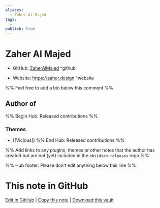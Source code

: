 ```yaml
---
aliases:
  - Zaher Al Majed
tags:
  -
publish: true
---
```


# Zaher Al Majed

- GitHub: [ZaherAlMajed](https://github.com/ZaherAlMajed/) ^github
<!-- - Discord: `@` ^discord-->
- Website: <https://zaher.design> ^website
<!-- - [[Publish sites|Publish site]]: <https://> ^publish-->

%% Feel free to add a bio below this comment %%

## Author of

%% Begin Hub: Released contributions %%

### Themes

- [[Vicious]]
  %% End Hub: Released contributions %%

%% Add links to any plugins, themes or other notes that the author has created but are not (yet) included in the `obsidian-releases` repo %%

<!--
### Unlisted plugins
-->

<!--
### Others
-->

<!--
## Sponsor this author
-->

<!-- - [[GitHub sponsors]]: [Sponsor @ZaherAlMajed on GitHub Sponsors](https://github.com/sponsors/ZaherAlMajed) ^github-sponsor-->
<!-- - [[Buy me a coffee]]: <https://> ^buy-me-a-coffee-->
<!-- - [[PayPal]]: <https://> ^paypal-->
<!-- - [[Patreon]]: <https://> ^patreon-->

<!--
## Follow this author
-->

<!-- - [[YouTube Channels|On YouTube]]: <https://> ^youtube-->
<!-- - Twitter: <https://> ^twitter-->
<!-- - ... -->

%% Hub footer: Please don't edit anything below this line %%

# This note in GitHub

<span class="git-footer">[Edit In GitHub](https://github.dev/obsidian-community/obsidian-hub/blob/main/01%20-%20Community/People/ZaherAlMajed.md "git-hub-edit-note") | [Copy this note](https://raw.githubusercontent.com/obsidian-community/obsidian-hub/main/01%20-%20Community/People/ZaherAlMajed.md "git-hub-copy-note") | [Download this vault](https://github.com/obsidian-community/obsidian-hub/archive/refs/heads/main.zip "git-hub-download-vault") </span>
